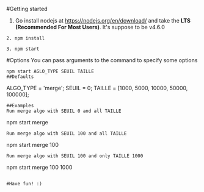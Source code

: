 #Getting started

1. Go install nodejs at https://nodejs.org/en/download/ and take the **LTS (Recommended For Most Users)**. It's suppose to be v4.6.0
```
2. npm install
```
```
3. npm start
```

#Options
You can pass arguments to the command to specify some options

```
npm start AGLO_TYPE SEUIL TAILLE
##Defaults
```
ALGO_TYPE = 'merge';
SEUIL = 0;
TAILLE = [1000, 5000, 10000, 50000, 100000];
```
##Examples
Run merge algo with SEUIL 0 and all TAILLE
```
npm start merge
```
Run merge algo with SEUIL 100 and all TAILLE
```
npm start merge 100
```
Run merge algo with SEUIL 100 and only TAILLE 1000
```
npm start merge 100 1000
```

#Have fun! :)


